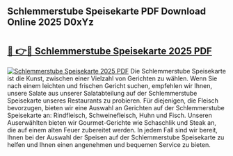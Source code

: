 ## Schlemmerstube Speisekarte PDF Download Online 2025 D0xYz

# <h2><a href="http://gc7yg6.nevu.top/?p=Schlemmerstube+Speisekarte">🔗 👉🔴 Schlemmerstube Speisekarte 2025 PDF</a></h2>

[![Schlemmerstube Speisekarte 2025 PDF](https://i.imgur.com/dBaPXMq.png)](http://gc7yg6.nevu.top/?p=Schlemmerstube+Speisekarte)
Die Schlemmerstube Speisekarte ist die Kunst, zwischen einer Vielzahl von Gerichten zu wählen. Wenn Sie nach einem leichten und frischen Gericht suchen, empfehlen wir Ihnen, unsere Salate aus unserer Salatabteilung auf der Schlemmerstube Speisekarte unseres Restaurants zu probieren. Für diejenigen, die Fleisch bevorzugen, bieten wir eine Auswahl an Gerichten auf der Schlemmerstube Speisekarte an: Rindfleisch, Schweinefleisch, Huhn und Fisch. Unseren Auserwählten bieten wir Gourmet-Gerichte wie Schaschlik und Steak an, die auf einem alten Feuer zubereitet werden. In jedem Fall sind wir bereit, Ihnen bei der Auswahl der Speisen auf der Schlemmerstube Speisekarte zu helfen und Ihnen einen angenehmen und bequemen Service zu bieten.
